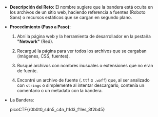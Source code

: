 
- **Descripción del Reto:** El nombre sugiere que la bandera está oculta en los archivos de un sitio web, haciendo referencia a fuentes (Roboto Sans) o recursos estáticos que se cargan en segundo plano.
    
- **Procedimiento (Paso a Paso):**
    
    1. Abrí la página web y la herramienta de desarrollador en la pestaña **"Network"** (Red).
        
    2. Recargué la página para ver todos los archivos que se cargaban (imágenes, CSS, fuentes).
        
    3. Busqué archivos con nombres inusuales o extensiones que no eran de fuente.
        
    4. Encontré un archivo de fuente (`.ttf` o `.woff`) que, al ser analizado con `strings` o simplemente al intentar descargarlo, contenía un comentario o un metadato con la bandera.
        
- La Bandera:
    
    picoCTF{r0b0t0_s4n5_c4n_h1d3_f1les_3f2b45}
    
